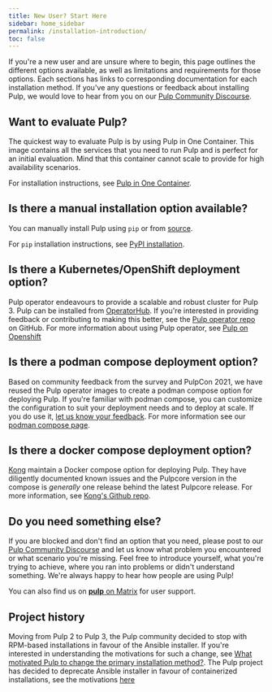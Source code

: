 ```yaml
---
title: New User? Start Here
sidebar: home_sidebar
permalink: /installation-introduction/
toc: false
---
```


If you're a new user and are unsure where to begin, this page outlines the different options available, as well as limitations and requirements for those options.
Each sections has links to corresponding documentation for each installation method.
If you've any questions or feedback about installing Pulp, we would love to hear from you on our [Pulp Community Discourse](https://discourse.pulpproject.org/).

## Want to evaluate Pulp?

The quickest way to evaluate Pulp is by using Pulp in One Container.
This image contains all the services that you need to run Pulp and is perfect for an initial evaluation.
Mind that this container cannot scale to provide for high availability scenarios.

For installation instructions, see [Pulp in One Container](/pulp-in-one-container/).


## Is there a manual installation option available?

You can manually install Pulp using `pip` or from [source](https://github.com/pulp/pulpcore).

For `pip` installation instructions, see [PyPI installation](https://docs.pulpproject.org/pulpcore/installation/instructions.html#pypi-installation).


## Is there a Kubernetes/OpenShift deployment option?

Pulp operator endeavours to provide a scalable and robust cluster for Pulp 3.
Pulp can be installed from [OperatorHub](https://operatorhub.io/operator/pulp-operator).
If you're interested in providing feedback or contributing to making this better, see the [Pulp operator repo](https://github.com/pulp/pulp-operator) on GitHub.
For more information about using Pulp operator, see [Pulp on Openshift](https://pulpproject.org/insta-demo/)

## Is there a podman compose deployment option?

Based on community feedback from the survey and PulpCon 2021, we have reused the Pulp operator images to create a podman compose option for deploying Pulp.
If you're familiar with podman compose, you can customize the configuration to suit your deployment needs and to deploy at scale.
If you do use it, [let us know your feedback](https://discourse.pulpproject.org/).
For more information see our [podman compose page](/podman-compose/).

## Is there a docker compose deployment option?

[Kong](https://konghq.com) maintain a Docker compose option for deploying Pulp.
They have diligently documented known issues and the Pulpcore version in the compose is _generally_ one release behind the latest Pulpcore release.
For more information, see [Kong's Github repo](https://github.com/Kong/docker-pulp).

## Do you need something else?

If you are blocked and don't find an option that you need, please post to our [Pulp Community Discourse](https://discourse.pulpproject.org) and let us know what problem you encountered or what scenario you're missing. Feel free to introduce yourself, what you're trying to achieve, where you ran into problems or didn't understand something. We're always happy to hear how people are using Pulp!

You can also find us on [**pulp** on Matrix](https://matrix.to/#/!HWvLQmBGVPfJfTQBAu:matrix.org) for user support.

## Project history

Moving from Pulp 2 to Pulp 3, the Pulp community decided to stop with RPM-based installations in favour of the Ansible installer.
If you're interested in understanding the motivations for such a change, see [What motivated Pulp to change the primary installation method?](https://pulpproject.org/2021/03/22/pup-installer-overview/#what-motivated-pulp-to-change-the-primary-installation-method).
The Pulp project has decided to deprecate Ansible installer in favour of containerized installations, see the motivations [here](https://discourse.pulpproject.org/t/pulp-installer-3-22-will-be-the-last-release-for-the-installer/706)
